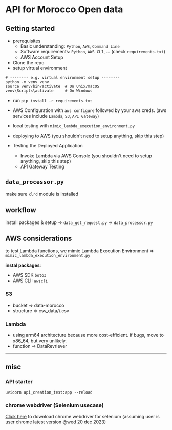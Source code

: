 # API for Morocco Open data

## Getting started

-   prerequisites
    -   Basic understanding: `Python`, `AWS`, `Command Line`
    -   Software requirements: `Python`, `AWS CLI`, ... (check `requirements.txt`)
    -   AWS Account Setup
-   Clone the repo
-   setup virtual environment

```
# -------- e.g. virtual environment setup --------
python -m venv venv
source venv/bin/activate  # On Unix/macOS
venv\Scripts\activate     # On Windows
```

-   run `pip install -r requirements.txt`

-   AWS Configuration with `aws configure` followed by your aws creds. (aws services include `Lambda`, `S3`, `API Gateway`)

-   local testing with `mimic_lambda_execution_environment.py`

-   deploying to AWS (you shouldn't need to setup anything, skip this step)

-   Testing the Deployed Application
    -   Invoke Lambda via AWS Console (you shouldn't need to setup anything, skip this step)
    -   API Gateway Testing

## `data_processor.py`

make sure `xlrd` module is installed

## workflow

install packages & setup => `data_get_request.py` => `data_processor.py`

## AWS considerations

to test Lambda functions, we mimic Lambda Execution Environment => `mimic_lambda_execution_environment.py`

**instal packages**:

-   AWS SDK `boto3`
-   AWS CLI: `awscli`

### S3

-   bucket => data-morocco
-   structure => csv_data/<theme>/<filename>.csv

### Lambda

-   using arm64 architecture because more cost-efficient. if bugs, move to x86_64, but very unlikely.
-   function => DataRevriever

---

## misc

### API starter

`uvicorn api_creation_test:app --reload`

### chrome webdriver (Selenium usecase)

[Click here](https://edgedl.me.gvt1.com/edgedl/chrome/chrome-for-testing/120.0.6099.109/mac-x64/chromedriver-mac-x64.zip) to download chrome webdriver for selenium (assuming user is user chrome latest version @wed 20 dec 2023)
